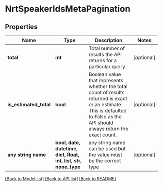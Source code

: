 # NrtSpeakerIdsMetaPagination


## Properties
Name | Type | Description | Notes
------------ | ------------- | ------------- | -------------
**total** | **int** | Total number of results the API returns for a particular query. | [optional] 
**is_estimated_total** | **bool** | Boolean value that represents whether the total count of results returned is exact or an estimate. This is defaulted to False as the API should always return the exact count. | [optional] 
**any string name** | **bool, date, datetime, dict, float, int, list, str, none_type** | any string name can be used but the value must be the correct type | [optional]

[[Back to Model list]](../README.md#documentation-for-models) [[Back to API list]](../README.md#documentation-for-api-endpoints) [[Back to README]](../README.md)


